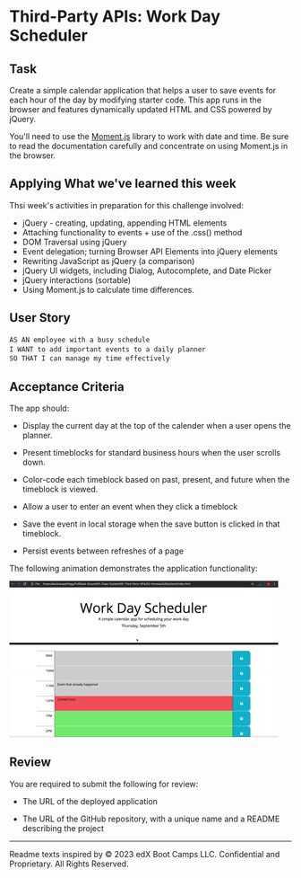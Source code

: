 # Third-Party APIs: Work Day Scheduler

## Task

Create a simple calendar application that helps a user to save events for each hour of the day by modifying starter code. This app runs in the browser and features dynamically updated HTML and CSS powered by jQuery.

You'll need to use the [Moment.js](https://momentjs.com/) library to work with date and time. Be sure to read the documentation carefully and concentrate on using Moment.js in the browser.

## Applying What we've learned this week

Thsi week's activities in preparation for this challenge involved:
- jQuery - creating, updating, appending HTML elements
- Attaching functionality to events + use of the .css() method
- DOM Traversal using jQuery
- Event delegation; turning Browser API Elements into jQuery elements
- Rewriting JavaScript as jQuery (a comparison)
- jQuery UI widgets, including Dialog, Autocomplete, and Date Picker
- jQuery interactions (sortable)
- Using Moment.js to calculate time differences.


## User Story

```md
AS AN employee with a busy schedule
I WANT to add important events to a daily planner
SO THAT I can manage my time effectively
```
 
## Acceptance Criteria

The app should:

* Display the current day at the top of the calender when a user opens the planner.
 
* Present timeblocks for standard business hours when the user scrolls down.
 
* Color-code each timeblock based on past, present, and future when the timeblock is viewed.
 
* Allow a user to enter an event when they click a timeblock

* Save the event in local storage when the save button is clicked in that timeblock.

* Persist events between refreshes of a page

The following animation demonstrates the application functionality:

![A user clicks on slots on the color-coded calendar and edits the events.](./images/05-third-party-apis-homework-demo.gif)


## Review

You are required to submit the following for review:

* The URL of the deployed application

* The URL of the GitHub repository, with a unique name and a README describing the project

---
Readme texts inspired by © 2023 edX Boot Camps LLC. Confidential and Proprietary. All Rights Reserved.
